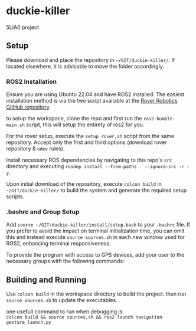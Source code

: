 # duckie-killer
5LIA0 project

## Setup
Please download and place the repository in `~/GIT/duckie-killer/`. If located elsewhere, it is advisable to move the folder accordingly.

### ROS2 Installation
Ensure you are using Ubuntu 22.04 and have ROS2 installed. The easiest installation method is via the two script available at the [Rover Robotics GitHub repository](https://github.com/RoverRobotics/rover_install_scripts_ros2).

to setup the workspace, clone the repo and first run the `ros2-humble-main.sh` script, this will setup the entirety of ros2 for you. 

For the rover setup, execute the `setup_rover,sh` script from the same repository. Accept only the first and third options (download rover repository & `udev` rules).

Install necessary ROS dependencies by navigating to this repo's `src` directory and executing `rosdep install --from-paths . --ignore-src -r -y`.

Upon initial download of the repository, execute `colcon build` in `~/GIT/duckie-killer/` to build the system and generate the required setup scripts. 

### .bashrc and Group Setup
Add `source ~/GIT/duckie-killer/install/setup.bash` to your `.bashrc` file. If you prefer to avoid the impact on terminal initialization time, you can omit this and instead execute `source sources.sh` in each new window used for ROS2, enhancing terminal responsiveness.

To provide the program with access to GPS devices, add your user to the necessary groups with the following commands:

## Building and Running
Use `colcon build` in the workspace directory to build the project. then run `source sources.sh` to update the executables. 

one usefull command to run when debugging is:  
`colcon build && source sources.sh && ros2 launch navigation gesture_launch.py`